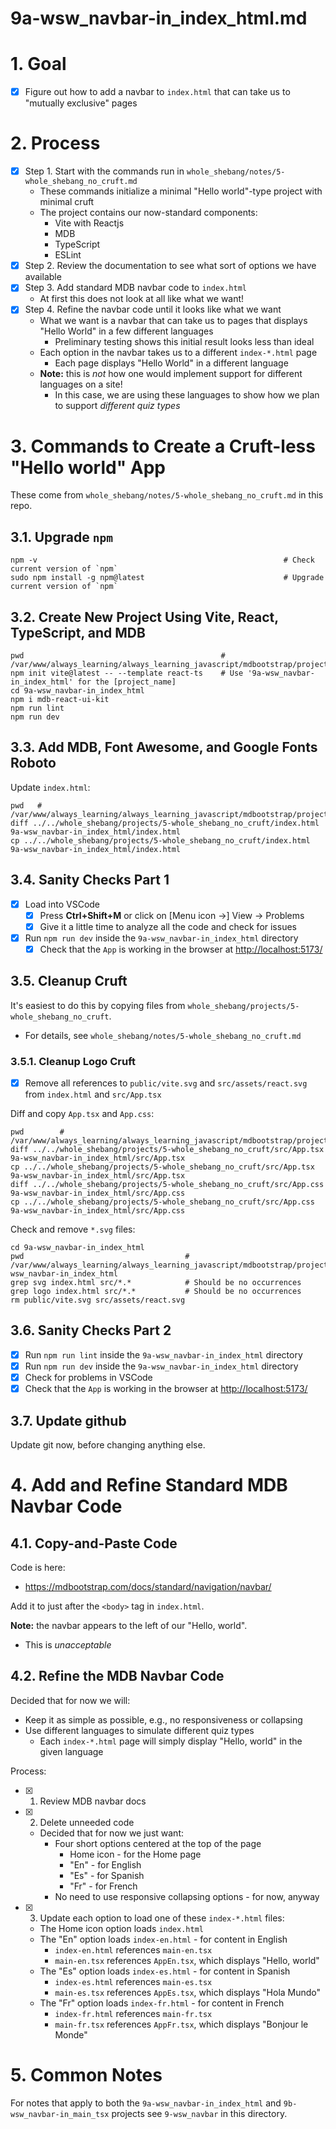 
# 9a-wsw_navbar-in_index_html.md

# 1. Goal

- [x] Figure out how to add a navbar to `index.html` that can take us to "mutually exclusive" pages

# 2. Process


- [x] Step 1. Start with the commands run in `whole_shebang/notes/5-whole_shebang_no_cruft.md`
  - These commands initialize a minimal "Hello world"-type project with minimal cruft
  - The project contains our now-standard components:
    - Vite with Reactjs
    - MDB
    - TypeScript
    - ESLint
- [x] Step 2. Review the documentation to see what sort of options we have available
- [x] Step 3. Add standard MDB navbar code to `index.html`
  - At first this does not look at all like what we want!
- [x] Step 4. Refine the navbar code until it looks like what we want
  - What we want is a navbar that can take us to pages that displays "Hello World" in a few different languages
    - Preliminary testing shows this initial result looks less than ideal
  - Each option in the navbar takes us to a different `index-*.html` page
    - Each page displays "Hello World" in a different language
  - **Note:** this is *not* how one would implement support for different languages on a site!
    - In this case, we are using these languages to show how we plan to support *different quiz types*

# 3. Commands to Create a Cruft-less "Hello world" App

These come from `whole_shebang/notes/5-whole_shebang_no_cruft.md` in this repo.

## 3.1. Upgrade `npm`

```
npm -v                                                       # Check current version of `npm`
sudo npm install -g npm@latest                               # Upgrade current version of `npm`
```

## 3.2. Create New Project Using Vite, React, TypeScript, and MDB

```
pwd                                            # /var/www/always_learning/always_learning_javascript/mdbootstrap/projects
npm init vite@latest -- --template react-ts    # Use '9a-wsw_navbar-in_index_html' for the [project_name]
cd 9a-wsw_navbar-in_index_html
npm i mdb-react-ui-kit
npm run lint
npm run dev
```

## 3.3. Add MDB, Font Awesome, and Google Fonts Roboto

Update `index.html`:

```
pwd   # /var/www/always_learning/always_learning_javascript/mdbootstrap/projects
diff ../../whole_shebang/projects/5-whole_shebang_no_cruft/index.html 9a-wsw_navbar-in_index_html/index.html
cp ../../whole_shebang/projects/5-whole_shebang_no_cruft/index.html 9a-wsw_navbar-in_index_html/index.html
```

## 3.4. Sanity Checks Part 1

- [x] Load into VSCode
  - [x] Press **Ctrl+Shift+M** or click on [Menu icon ->] View -> Problems
  - [x] Give it a little time to analyze all the code and check for issues
- [x] Run `npm run dev` inside the `9a-wsw_navbar-in_index_html` directory
  - [x] Check that the `App` is working in the browser at [http://localhost:5173/](http://localhost:5173/)

## 3.5. Cleanup Cruft

It's easiest to do this by copying files from `whole_shebang/projects/5-whole_shebang_no_cruft`.

- For details, see `whole_shebang/notes/5-whole_shebang_no_cruft.md`

### 3.5.1. Cleanup Logo Cruft

- [x] Remove all references to `public/vite.svg` and `src/assets/react.svg` from `index.html` and `src/App.tsx`

Diff and copy `App.tsx` and `App.css`:

```
pwd        # /var/www/always_learning/always_learning_javascript/mdbootstrap/projects
diff ../../whole_shebang/projects/5-whole_shebang_no_cruft/src/App.tsx 9a-wsw_navbar-in_index_html/src/App.tsx
cp ../../whole_shebang/projects/5-whole_shebang_no_cruft/src/App.tsx 9a-wsw_navbar-in_index_html/src/App.tsx
diff ../../whole_shebang/projects/5-whole_shebang_no_cruft/src/App.css 9a-wsw_navbar-in_index_html/src/App.css
cp ../../whole_shebang/projects/5-whole_shebang_no_cruft/src/App.css 9a-wsw_navbar-in_index_html/src/App.css
```

Check and remove `*.svg` files:

```
cd 9a-wsw_navbar-in_index_html
pwd                                    # /var/www/always_learning/always_learning_javascript/mdbootstrap/projects/9a-wsw_navbar-in_index_html
grep svg index.html src/*.*            # Should be no occurrences
grep logo index.html src/*.*           # Should be no occurrences
rm public/vite.svg src/assets/react.svg
```

## 3.6. Sanity Checks Part 2

- [x] Run `npm run lint` inside the `9a-wsw_navbar-in_index_html` directory
- [x] Run `npm run dev` inside the `9a-wsw_navbar-in_index_html` directory
- [x] Check for problems in VSCode
- [x] Check that the `App` is working in the browser at [http://localhost:5173/](http://localhost:5173/)

## 3.7. Update github

Update git now, before changing anything else.


# 4. Add and Refine Standard MDB Navbar Code

## 4.1. Copy-and-Paste Code

Code is here:

- https://mdbootstrap.com/docs/standard/navigation/navbar/

Add it to just after the `<body>` tag in `index.html`.

**Note:** the navbar appears to the left of our "Hello, world".

- This is *unacceptable*

## 4.2. Refine the MDB Navbar Code

Decided that for now we will:

- Keep it as simple as possible, e.g., no responsiveness or collapsing
- Use different languages to simulate different quiz types
  - Each `index-*.html` page will simply display "Hello, world" in the given language

Process:

- [x] 1. Review MDB navbar docs
- [x] 2. Delete unneeded code
  - Decided that for now we just want:
    - Four short options centered at the top of the page
      - Home icon - for the Home page
      - "En" - for English
      - "Es" - for Spanish
      - "Fr" - for French
    - No need to use responsive collapsing options - for now, anyway
- [x] 3. Update each option to load one of these `index-*.html` files:
  - The Home icon option loads `index.html`
  - The "En" option loads `index-en.html` - for content in English
    - `index-en.html` references `main-en.tsx`
    - `main-en.tsx` references `AppEn.tsx`, which displays "Hello, world"
  - The "Es" option loads `index-es.html` - for content in Spanish
    - `index-es.html` references `main-es.tsx`
    - `main-es.tsx` references `AppEs.tsx`, which displays "Hola Mundo"
  - The "Fr" option loads `index-fr.html` - for content in French
    - `index-fr.html` references `main-fr.tsx`
    - `main-fr.tsx` references `AppFr.tsx`, which displays "Bonjour le Monde"

# 5. Common Notes

For notes that apply to both the `9a-wsw_navbar-in_index_html` and `9b-wsw_navbar-in_main_tsx` projects see
`9-wsw_navbar` in this directory.


